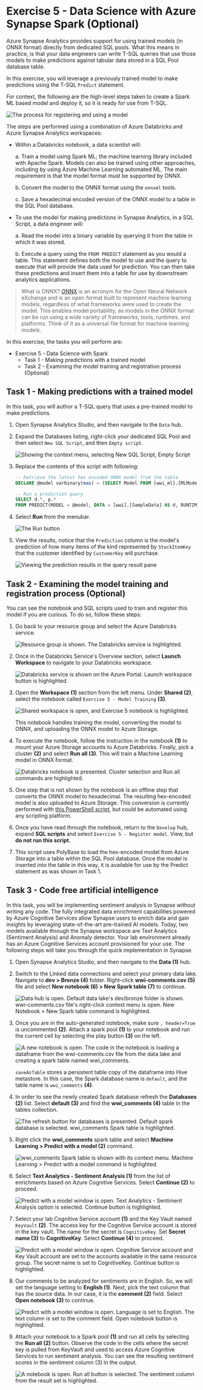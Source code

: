# Exercise 5 - Data Science with Azure Synapse Spark (Optional)

Azure Synapse Analytics provides support for using trained models (in ONNX format) directly from dedicated SQL pools. What this means in practice, is that your data engineers can write T-SQL queries that use those models to make predictions against tabular data stored in a SQL Pool database table.

In this exercise, you will leverage a previously trained model to make predictions using the T-SQL `Predict` statement.

For context, the following are the high-level steps taken to create a Spark ML based model and deploy it, so it is ready for use from T-SQL.

![The process for registering and using a model](media/ex05-model-registration-process.png "Review model registration process")

The steps are performed using a combination of Azure Databricks and Azure Synapse Analytics workspaces:

- Within a Databricks notebook, a data scientist will:

  a. Train a model using Spark ML; the machine learning library included with Apache Spark. Models can also be trained using other approaches, including by using Azure Machine Learning automated ML. The main requirement is that the model format must be supported by ONNX.

  b. Convert the model to the ONNX format using the `onnxml` tools.

  c. Save a hexadecimal encoded version of the ONNX model to a table in the SQL Pool database.

- To use the model for making predictions in Synapse Analytics, in a SQL Script, a data engineer will:

  a. Read the model into a binary variable by querying it from the table in which it was stored.

  b. Execute a query using the `FROM PREDICT` statement as you would a table. This statement defines both the model to use and the query to execute that will provide the data used for prediction. You can then take these predictions and insert them into a table for use by downstream analytics applications.

> What is ONNX? [ONNX](https://onnx.ai/) is an acronym for the Open Neural Network eXchange and is an open format built to represent machine learning models, regardless of what frameworks were used to create the model. This enables model portability, as models in the ONNX format can be run using a wide variety of frameworks, tools, runtimes, and platforms. Think of it as a universal file format for machine learning models.

In this exercise, the tasks you will perform are:

- Exercise 5 - Data Science with Spark
  - Task 1 - Making predictions with a trained model
  - Task 2 - Examining the model training and registration process (Optional)

## Task 1 - Making predictions with a trained model

In this task, you will author a T-SQL query that uses a pre-trained model to make predictions.

1. Open Synapse Analytics Studio, and then navigate to the `Data` hub.

2. Expand the Databases listing, right-click your dedicated SQL Pool and then select `New SQL Script`, and then `Empty script`.

   ![Showing the context menu, selecting New SQL Script, Empty Script](media/ex05-new-sql-script.png "Create new script")

3. Replace the contents of this script with following:

   ```sql
   -- Retrieve the latest hex encoded ONNX model from the table
   DECLARE @model varbinary(max) = (SELECT Model FROM [wwi_ml].[MLModel] WHERE Id = (SELECT Top(1) max(ID) FROM [wwi_ml].[MLModel]));

   -- Run a prediction query
   SELECT d.*, p.*
   FROM PREDICT(MODEL = @model, DATA = [wwi].[SampleData] AS d, RUNTIME = ONNX) WITH (prediction real) AS p;
   ```

4. Select **Run** from the menubar.

   ![The Run button](media/ex05-select-run.png "Select Run")

5. View the results, notice that the `Prediction` column is the model's prediction of how many items of the kind represented by `StockItemKey` that the customer identified by `CustomerKey` will purchase.

   ![Viewing the prediction results in the query result pane](media/ex05-view-prediction-results.png "View prediction results")

## Task 2 - Examining the model training and registration process (Optional)

You can see the notebook and SQL scripts used to train and register this model if you are curious. To do so, follow these steps:

1. Go back to your resource group and select the Azure Databricks service.

   ![Resource group is shown. The Databricks service is highlighted.](https://github.com/solliancenet/azure-synapse-analytics-day/raw/master/media/databricks-service-select.png "Select Databricks Service")

2. Once in the Databricks Service's Overview section, select **Launch Workspace** to navigate to your  Databricks workspace.

   ![Databricks service is shown on the Azure Portal. Launch workspace button is highlighted.](https://github.com/solliancenet/azure-synapse-analytics-day/raw/master/media/databricks-launch-workspace.png "Databricks Workspace Navigation")

3. Open the **Workspace (1)** section from the left menu. Under **Shared (2)**, select the notebook called `Exercise 5 - Model Training` **(3)**.

   ![Shared workspace is open, and Exercise 5 notebook is highlighted.](https://github.com/solliancenet/azure-synapse-analytics-day/raw/master/media/databricks-notebook-selection.png "Databricks Notebook Selection")

   This notebook handles training the model, converting the model to ONNX, and uploading the ONNX model to Azure Storage.

4. To execute the notebook, follow the instruction in the notebook **(1)** to mount your Azure Storage accounts to Azure Databricks. Finally, pick a cluster **(2)** and select **Run all (3)**. This will train a Machine Learning model in ONNX format.  

   ![Databricks notebook is presented. Cluster selection and Run all commands are highlighted.](https://github.com/solliancenet/azure-synapse-analytics-day/raw/master/media/databricks-run-notebook-ex5.png "Running Exercise 5 Notebook")

5. One step that is not shown by the notebook is an offline step that converts the ONNX model to hexadecimal. The resulting hex-encoded model is also uploaded to Azure Storage. This conversion is currently performed with [this PowerShell script](https://raw.githubusercontent.com/SpektraSystems/azure-synapse-analytics-day/v2/artifacts/00/ml/convert-to-hex.ps1), but could be automated using any scripting platform.

6. Once you have read through the notebook, return to the `Develop` hub, expand **SQL scripts** and select `Exercise 5 - Register model`. View, but **do not run this script**.

7. This script uses PolyBase to load the hex-encoded model from Azure Storage into a table within the SQL Pool database. Once the model is inserted into the table in this way, it is available for use by the Predict statement as was shown in Task 1.

## Task 3 - Code free artificial intelligence

In this task, you will be implementing sentiment analysis in Synapse without writing any code. The fully integrated data enrichment capabilities powered by Azure Cognitive Services allow Synapse users to enrich data and gain insights by leveraging state-of-the-art pre-trained AI models. Today, two models available through the Synapse workspace are Text Analytics (Sentiment Analysis) and Anomaly detector. Your lab environment already has an Azure Cognitive Services account provisioned for your use. The following steps will take you through the quick implementation in Synapse.

1. Open Synapse Analytics Studio, and then navigate to the **Data (1)** hub.

2. Switch to the Linked data connections and select your primary data lake. Navigate to **dev > Bronze (4)** folder. Right-click **wwi-comments.csv (5)** file and select **New notebook (6) > New Spark table (7)** to continue.

   ![Data hub is open. Default data lake's dev/bronze folder is shown. wwi-comments.csv file's right-click context menu is open. New Notebook > New Spark table command is highlighted.](https://github.com/solliancenet/azure-synapse-analytics-day/raw/master/media/wwi-comments-new-spark-table.png "New Spark Table")

3. Once you are in the auto-generated notebook, make sure `, header=True` is uncommented **(2)**. Attach a spark pool **(1)** to your notebook and run the current cell by selecting the play button **(3)** on the left.

   ![A new notebook is open. The code in the notebook is loading a dataframe from the wwi-comments.csv file from the data lake and creating a spark table named wwi_comments.](https://github.com/solliancenet/azure-synapse-analytics-day/raw/master/media/run-spark-table-creation.png "Create Spark Table")

   `saveAsTable` stores a persistent table copy of the dataframe into Hive metastore. In this case, the Spark database name is `default`, and the table name is `wwi_comments` **(4)**.

4. In order to see the newly created Spark database refresh the **Databases (2)** list. Select **default (3)** and find the **wwi_comments (4)** table in the tables collection.

   ![The refresh button for databases is presented. Default spark database is selected. wwi_comments Spark table is highlighted.](https://github.com/solliancenet/azure-synapse-analytics-day/raw/master/media/spark-table-wwi-comments.png "Spark Table")

5. Right click the **wwi_comments** spark table and select **Machine Learning > Predict with a model (2)** command.

   ![wwi_comments Spark table is shown with its context menu. Machine Learning > Predict with a model command is highlighted.](https://github.com/solliancenet/azure-synapse-analytics-day/raw/master/media/spark-table-enrich-with-existing-model.png "Predict with a model")

6. Select **Text Analytics - Sentiment Analysis (1)** from the list of enrichments based on Azure Cognitive Services. Select **Continue (2)** to proceed.

   ![Predict with a model window is open. Text Analytics - Sentiment Analysis option is selected. Continue button is highlighted.](https://github.com/solliancenet/azure-synapse-analytics-day/raw/master/media/enrichment-select-text-analytics-sentiment-analysis.png "Text Analytics Sentiment Analysis")

7. Select your lab Cognitive Service account **(1)** and the Key Vault named `KeyVault` **(2)**. The access key for the Cognitive Service account is stored in the key vault. The name for the secret is `CognitiveKey`. Set **Secret name (3)** to **CognitiveKey**. Select **Continue (4)** to proceed.

   ![Predict with a model window is open. Cognitive Service account and Key Vault account are set to the accounts available in the same resource group. The secret name is set to CognitiveKey. Continue button is highlighted.](https://github.com/solliancenet/azure-synapse-analytics-day/raw/master/media/enrichment-select-cognitive-service.png "Select Key Vault and Secret for Cognitive Services")

8. Our comments to be analyzed for sentiments are in English. So, we will set the language setting to **English (1)**. Next, pick the text column that has the source data. In our case, it is the **comment (2)** field. Select **Open notebook (3)** to continue.

   ![Predict with a model window is open. Language is set to English. The text column is set to the comment field. Open notebook button is highlighted.](https://github.com/solliancenet/azure-synapse-analytics-day/raw/master/media/enrich-sentiment-analysis-settings.png "Sentiment Analysis Settings")

9. Attach your notebook to a Spark pool **(1)** and run all cells by selecting the **Run all (2)** button. Observe the code in the cells where the secret key is pulled from KeyVault and used to access Azure Cognitive Services to run sentiment analysis. You can see the resulting sentiment scores in the sentiment column (3) in the output.

   ![A notebook is open. Run all button is selected. The sentiment column from the result set is highlighted.](https://github.com/solliancenet/azure-synapse-analytics-day/raw/master/media/enrich-sentiment-analysis-result.png "Sentiment Analysis Result")
